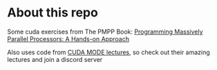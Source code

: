 # About this repo
Some cuda exercises from The PMPP Book: [Programming Massively Parallel Processors: A Hands-on Approach](https://a.co/d/2S2fVzt)

Also uses code from [CUDA MODE lectures](https://github.com/cuda-mode/lectures), so check out their amazing lectures and join a discord server 